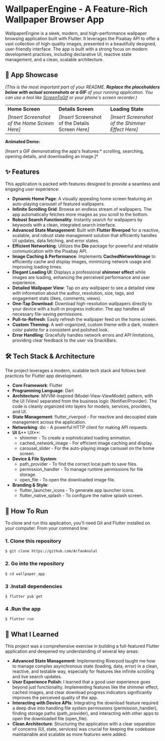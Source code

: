 # **WallpaperEngine - A Feature-Rich Wallpaper Browser App**

WallpaperEngine is a sleek, modern, and high-performance wallpaper browsing application built with Flutter. It leverages the Pixabay API to offer a vast collection of high-quality images, presented in a beautifully designed, user-friendly interface. The app is built with a strong focus on modern development practices, including declarative UI, reactive state management, and a clean, scalable architecture.


## **📸 App Showcase**

*(This is the most important part of your README. **Replace the placeholders below with actual screenshots or a GIF** of your running application. You can use a tool like [ScreenToGif](https://www.screentogif.com/) or your phone's screen recorder.)*


<table>
  <tr>
   <td><strong>Home Screen</strong>
   </td>
   <td><strong>Details Screen</strong>
   </td>
   <td><strong>Loading State</strong>
   </td>
  </tr>
  <tr>
   <td><em>[Insert Screenshot of the Home Screen Here]</em>
   </td>
   <td><em>[Insert</em> Screenshot of the Details Screen<em> Here]</em>
   </td>
   <td><em>[Insert Screenshot of the Shimmer Effect Here]</em>
   </td>
  </tr>
</table>


**Animated Demo:**

*[Insert* a GIF demonstrating the app's features:* scrolling, searching, opening details, and downloading an image.]*


## **✨ Features**

This application is packed with features designed to provide a seamless and engaging user experience:



* **Dynamic Home Page**: A visually appealing home screen featuring an auto-playing carousel of featured wallpapers.
* **Infinite Scrolling Grid**: Browse an endless stream of wallpapers. The app automatically fetches more images as you scroll to the bottom.
* **Robust Search Functionality**: Instantly search for wallpapers by keywords with a clean, integrated search interface.
* **Advanced State Management**: Built with **Flutter Riverpod** for a reactive, scalable, and robust state management solution that efficiently handles UI updates, data fetching, and error states.
* **Efficient Networking**: Utilizes the **Dio** package for powerful and reliable communication with the Pixabay API.
* **Image Caching & Performance**: Implements **CachedNetworkImage** to efficiently cache and display images, minimizing network usage and improving loading times.
* **Elegant Loading UI**: Displays a professional **shimmer effect** while images are loading, enhancing the perceived performance and user experience.
* **Detailed Wallpaper View**: Tap on any wallpaper to see a detailed view with information about the author, resolution, size, tags, and engagement stats (likes, comments, views).
* **One-Tap Download**: Download high-resolution wallpapers directly to your device with a built-in progress indicator. The app handles all necessary file-saving permissions.
* **Pull-to-Refresh**: Easily refresh the wallpaper feed on the home screen.
* **Custom Theming**: A well-organized, custom theme with a dark, modern color palette for a consistent and polished look.
* **Error Handling**: Gracefully handles network errors and API limitations, providing clear feedback to the user via SnackBars.


## **🛠️ Tech Stack & Architecture**

The project leverages a modern, scalable tech stack and follows best practices for Flutter app development.



* **Core Framework**: Flutter
* **Programming Language**: Dart
* **Architecture**: MVVM-inspired (Model-View-ViewModel) pattern, with the UI (View) separated from the business logic (Notifier/Provider). The code is cleanly organized into layers for models, services, providers, and UI.
* **State Management**: flutter_riverpod - For reactive and decoupled state management across the application.
* **Networking**: dio - A powerful HTTP client for making API requests.
* **UI** &** UX**:
    * shimmer - To create a sophisticated loading animation.
    * cached_network_image - For efficient image caching and display.
    * carousel_slider - For the auto-playing image carousel on the home screen.
* **Device & File System**:
    * path_provider - To find the correct local path to save files.
    * permission_handler - To manage runtime permissions for file storage.
    * open_file - To open the downloaded image file.
* **Branding & Style**:
    * flutter_launcher_icons - To generate app launcher icons.
    * flutter_native_splash - To configure the native splash screen.


## **🚀 How To Run**

To clone and run this application, you'll need Git and Flutter installed on your computer. From your command line:

### 1. Clone this repository 
```
$ git clone https://github.com/ArfanAnulal
```

### 2. Go into the repository 
```
$ cd wallpaper_app
```
 
### 3 .Install dependencies 
```
$ flutter pub get
```
 
### 4 .Run the app 
```
$ flutter run
```



## **🧠 What I Learned**

This project was a comprehensive exercise in building a full-featured Flutter application and deepened my understanding of several key areas:



* **Advanced State Management**: Implementing Riverpod taught me how to manage complex asynchronous state (loading, data, error) in a clean, reactive, and testable way, especially for features like infinite scrolling and live search updates.
* **User Experience Polish**: I learned that a good user experience goes beyond just functionality. Implementing features like the shimmer effect, cached images, and clear download progress indicators significantly improves the perceived quality of the app.
* **Interacting with Device APIs**: Integrating the download feature required a deep dive into handling file system permissions (permission_handler), finding storage paths (path_provider), and interacting with other apps to open the downloaded file (open_file).
* **Clean Architecture**: Structuring the application with a clear separation of concerns (UI, state, services) was crucial for keeping the codebase maintainable and scalable as more features were added.
